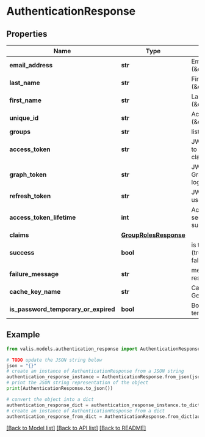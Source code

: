 # AuthenticationResponse


## Properties

Name | Type | Description | Notes
------------ | ------------- | ------------- | -------------
**email_address** | **str** | Email Address (\&quot;UserPrincipalName\&quot;) | [optional] 
**last_name** | **str** | First Name (\&quot;GivenName\&quot;) | [optional] 
**first_name** | **str** | Last Name (\&quot;Surname\&quot;) | [optional] 
**unique_id** | **str** | Active Directory unique identifier (\&quot;Id\&quot;) | [optional] 
**groups** | **str** | list of groups the user is part of | [optional] 
**access_token** | **str** | JWT access token created by LIS to contain the the user group claims | [optional] 
**graph_token** | **str** | JWT access token issued by Graph API when successfully logged in | [optional] 
**refresh_token** | **str** | JWT refresh token which can be used to obtain new access tokens | [optional] 
**access_token_lifetime** | **int** | Access Token Lifetime in seconds - returned when successfully logged in | [optional] 
**claims** | [**GroupRolesResponse**](GroupRolesResponse.md) |  | [optional] 
**success** | **bool** | is this response valid? (true&#x3D;success, false&#x3D;unsuccessful) | [optional] 
**failure_message** | **str** | message describing why this response was not successful | [optional] 
**cache_key_name** | **str** | Cache Key Name for GetResponses | [optional] 
**is_password_temporary_or_expired** | **bool** | Boolean flags password if it&#39;s temporary or expired | [optional] 

## Example

```python
from valis.models.authentication_response import AuthenticationResponse

# TODO update the JSON string below
json = "{}"
# create an instance of AuthenticationResponse from a JSON string
authentication_response_instance = AuthenticationResponse.from_json(json)
# print the JSON string representation of the object
print(AuthenticationResponse.to_json())

# convert the object into a dict
authentication_response_dict = authentication_response_instance.to_dict()
# create an instance of AuthenticationResponse from a dict
authentication_response_from_dict = AuthenticationResponse.from_dict(authentication_response_dict)
```
[[Back to Model list]](../README.md#documentation-for-models) [[Back to API list]](../README.md#documentation-for-api-endpoints) [[Back to README]](../README.md)


